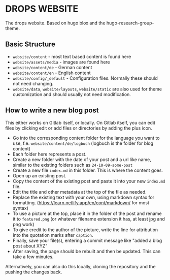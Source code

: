 DROPS WEBSITE
===============

The drops website. Based on hugo blox and the hugo-research-group-theme.

## Basic Structure

* `website/content` - most text based content is found here
* `website/assets/media` - images are found here
* `website/content/de` - German content
* `website/content/en` - English content
* `website/config/_default` - Configuration files. Normally these should not need changing.
* `website/data`, `website/layouts`, `website/static` are also used for theme customization and should usually not need modification.

## How to write a new blog post

This either works on Gitlab itself, or locally. On Gitlab itself, you can edit files by clicking edit or add files or directories by adding the plus icon.

* Go into the corresponding content folder for the language you want to use, f.e. `website/content/de/logbuch` (logbuch is the folder for blog content)
* Each folder here represents a post.
* Create a new folder with the date of your post and a url like name, similar to the existing folders such as `24-10-09-some-post`
* Create a new file `index.md` in this folder. This is where the content goes.
* Open up an existing post.
* Copy the content of the existing post and paste it into your new `index.md` file.
* Edit the title and other metadata at the top of the file as needed.
* Replace the existing text with your own, using markdown syntax for formatting. (https://learn.netlify.app/en/cont/markdown/ for most syntax)
* To use a picture at the top, place it in the folder of the post and rename it to `featured.png` (or whatever filename extension it has, at least jpg and png work)
* To give credit to the author of the picture, write the line for attribution into the quotation marks after `caption`.
* Finally, save your file(s), entering a commit message like "added a blog post about XYZ"
* After saving, the page should be rebuilt and then be updated. This can take a few minutes.

Alternatively, you can also do this lcoally, cloning the repository and the pushing the changes back.

